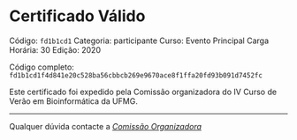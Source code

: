 # Certificado Válido

Código: `fd1b1cd1`
Categoria: participante
Curso: Evento Principal
Carga Horária: 30
Edição: 2020


Código completo: `fd1b1cd1f4d841e20c528ba56cbbcb269e9670ace8f1ffa20fd93b091d7452fc`


Este certificado foi expedido pela Comissão organizadora do IV Curso de Verão em Bioinformática da UFMG.

----

Qualquer dúvida contacte a [_Comissão Organizadora_](<mailto:cursobioinfoufmg@gmail.com$subject=[Certificados]>)

